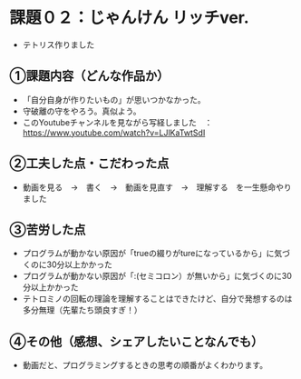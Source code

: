 # 課題０２：じゃんけん リッチver.
- テトリス作りました

## ①課題内容（どんな作品か）
- 「自分自身が作りたいもの」が思いつかなかった。
- 守破離の守をやろう。真似よう。
- このYoutubeチャンネルを見ながら写経しました　：　https://www.youtube.com/watch?v=LJlKaTwtSdI

## ②工夫した点・こだわった点
- 動画を見る　→　書く　→　動画を見直す　→　理解する　を一生懸命やりました

## ③苦労した点
- プログラムが動かない原因が「trueの綴りがtureになっているから」に気づくのに30分以上かかった
- プログラムが動かない原因が「:(セミコロン）が無いから」に気づくのに30分以上かかった
- テトロミノの回転の理論を理解することはできたけど、自分で発想するのは多分無理（先輩たち頭良すぎ！）

## ④その他（感想、シェアしたいことなんでも）
- 動画だと、プログラミングするときの思考の順番がよくわかります。
